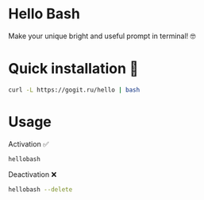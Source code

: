 # Hello Bash
Make your unique bright and useful prompt in terminal! 🤓

<!-- ![](/assets/hello_bash_faster.gif) -->

# Quick installation 💾
```sh
curl -L https://gogit.ru/hello | bash
```

# Usage

Activation ✅
```sh
hellobash
```

Deactivation ❌
```sh
hellobash --delete
```
